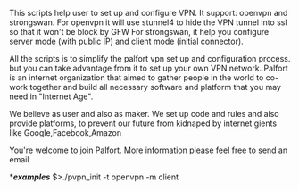 This scripts help user to set up and configure VPN. It support: openvpn and strongswan.
For openvpn it will use stunnel4 to hide the VPN tunnel into ssl so that it won't be block by GFW
For strongswan, it help you configure server mode (with public IP) and client mode (initial connector). 

All the scripts is to simplify the palfort vpn set up and configuration process. but you can take advantage from it to set up your own VPN network.
Palfort is an internet organization that aimed to gather people in the world to co-work together and build all necessary software and platform that you may need in "Internet Age". 

We believe as user and also as maker. We set up code and rules and also provide platforms, to prevent our future from kidnaped by internet gients like Google,Facebook,Amazon
 
You're welcome to join Palfort. More information please feel free to send an email



******examples*****
$>./pvpn_init -t openvpn -m client




